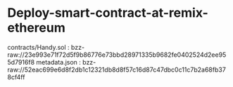 # Deploy-smart-contract-at-remix-ethereum
contracts/Handy.sol :  bzz-raw://23e993e71f72d5f9b86776e73bbd28971335b9682fe0402524d2ee955d7916f8 metadata.json :  bzz-raw://52eac699e6d8f2db1c12321db8d8f57c16d87c47dbc0c11c7b2a68fb378cf4ff
